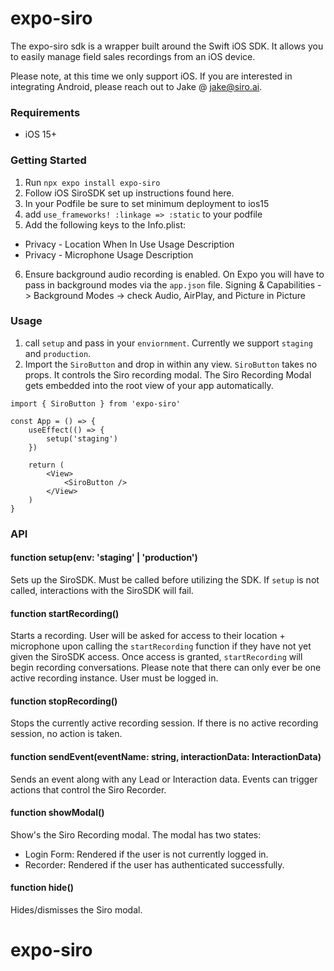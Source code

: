# expo-siro

The expo-siro sdk is a wrapper built around the Swift iOS SDK. It allows you to easily manage field sales recordings from an iOS device.

Please note, at this time we only support iOS. If you are interested in integrating Android, please reach out to Jake @ jake@siro.ai.

### Requirements
- iOS 15+

### Getting Started
1. Run `npx expo install expo-siro`
2. Follow iOS SiroSDK set up instructions found here.
3. In your Podfile be sure to set minimum deployment to ios15
4. add `use_frameworks! :linkage => :static` to your podfile
5. Add the following keys to the Info.plist:
- Privacy - Location When In Use Usage Description
- Privacy - Microphone Usage Description
6. Ensure background audio recording is enabled. On Expo you will have to pass in background modes via the `app.json` file.
Signing & Capabilities -> Background Modes -> check Audio, AirPlay, and Picture in Picture

### Usage
1. call `setup` and pass in your `enviornment`. Currently we support `staging` and `production`.
2. Import the `SiroButton` and drop in within any view. `SiroButton` takes no props. It controls the Siro recording modal. The Siro Recording Modal gets embedded into the root view of your app automatically.

```
import { SiroButton } from 'expo-siro'

const App = () => {
	useEffect(() => {
		setup('staging')
	})

	return (
		<View>
			<SiroButton />
		</View>
	)
}
```

### API

#### function setup(env: 'staging' | 'production')
Sets up the SiroSDK. Must be called before utilizing the SDK. If `setup` is not called, interactions with the SiroSDK will fail.

#### function startRecording()
Starts a recording. User will be asked for access to their location + microphone upon calling the `startRecording` function if they have not yet given the SiroSDK access. Once access is granted, `startRecording` will begin recording conversations.
Please note that there can only ever be one active recording instance. User must be logged in.

#### function stopRecording()
Stops the currently active recording session. If there is no active recording session, no action is taken.

#### function sendEvent(eventName: string, interactionData: InteractionData)
Sends an event along with any Lead or Interaction data. Events can trigger actions that control the Siro Recorder. 

#### function showModal() 
Show's the Siro Recording modal. The modal has two states:
- Login Form: Rendered if the user is not currently logged in.
- Recorder: Rendered if the user has authenticated successfully.

#### function hide()
Hides/dismisses the Siro modal.
# expo-siro
